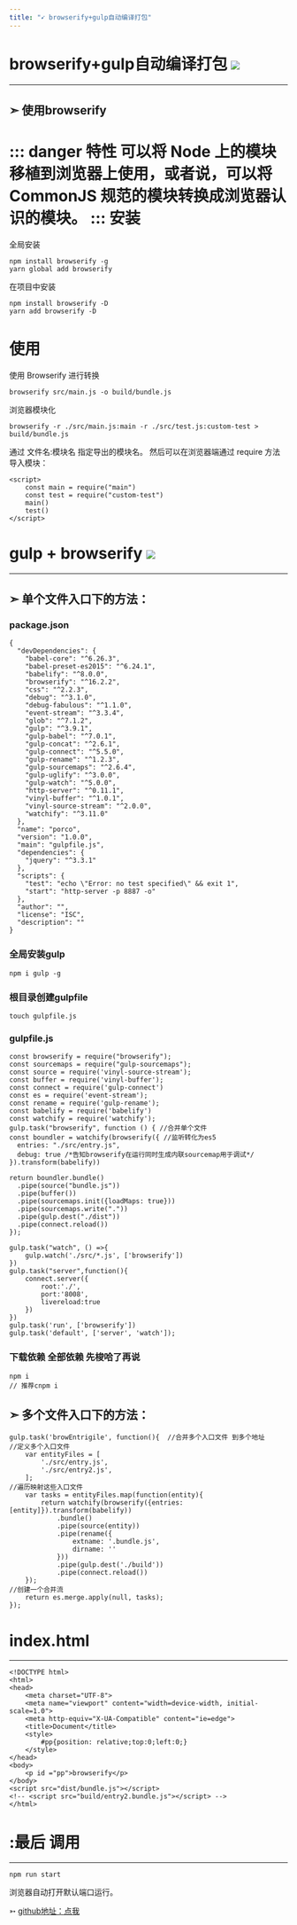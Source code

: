 ```yaml
---
title: "➹ browserify+gulp自动编译打包" 
---
```


# browserify+gulp自动编译打包 <img src="https://gss0.bdstatic.com/94o3dSag_xI4khGkpoWK1HF6hhy/baike/w%3D268/sign=92adbbc31fd5ad6eaaf963ecb9ca39a3/79f0f736afc379314ae3062eefc4b74543a91129.jpg"/>
---

➣ 使用browserify
---

::: danger 特性
可以将 Node 上的模块移植到浏览器上使用，或者说，可以将 CommonJS 规范的模块转换成浏览器认识的模块。
:::
安装
===
全局安装
``` js{4}
npm install browserify -g
yarn global add browserify
```
在项目中安装
``` js{4}
npm install browserify -D
yarn add browserify -D
```
使用
===
使用 Browserify 进行转换
``` js{4}
browserify src/main.js -o build/bundle.js
```
浏览器模块化
``` js{4}
browserify -r ./src/main.js:main -r ./src/test.js:custom-test > build/bundle.js
```
通过 文件名:模块名 指定导出的模块名。
然后可以在浏览器端通过 require 方法导入模块：
``` js{4}
<script>
    const main = require("main")
    const test = require("custom-test")
    main()
    test()
</script>
```
# gulp + browserify           <img src="http://img0.imgtn.bdimg.com/it/u=2360616365,391938133&fm=27&gp=0.jpg"/>
---

➣ 单个文件入口下的方法：
---
### package.json
``` js{4}
{
  "devDependencies": {
    "babel-core": "^6.26.3",
    "babel-preset-es2015": "^6.24.1",
    "babelify": "^8.0.0",
    "browserify": "^16.2.2",
    "css": "^2.2.3",
    "debug": "^3.1.0",
    "debug-fabulous": "^1.1.0",
    "event-stream": "^3.3.4",
    "glob": "^7.1.2",
    "gulp": "^3.9.1",
    "gulp-babel": "^7.0.1",
    "gulp-concat": "^2.6.1",
    "gulp-connect": "^5.5.0",
    "gulp-rename": "^1.2.3",
    "gulp-sourcemaps": "^2.6.4",
    "gulp-uglify": "^3.0.0",
    "gulp-watch": "^5.0.0",
    "http-server": "^0.11.1",
    "vinyl-buffer": "^1.0.1",
    "vinyl-source-stream": "^2.0.0",
    "watchify": "^3.11.0"
  },
  "name": "porco",
  "version": "1.0.0",
  "main": "gulpfile.js",
  "dependencies": {
    "jquery": "^3.3.1"
  },
  "scripts": {
    "test": "echo \"Error: no test specified\" && exit 1",
    "start": "http-server -p 8887 -o"
  },
  "author": "",
  "license": "ISC",
  "description": ""
}

```
### 全局安装gulp

``` js{4}
npm i gulp -g
```

### 根目录创建gulpfile
``` js{4}
touch gulpfile.js
```
### gulpfile.js
``` js{4}
const browserify = require("browserify");
const sourcemaps = require("gulp-sourcemaps");
const source = require('vinyl-source-stream');
const buffer = require('vinyl-buffer');
const connect = require('gulp-connect')
const es = require('event-stream');
const rename = require('gulp-rename');
const babelify = require('babelify')
const watchify = require('watchify');
gulp.task("browserify", function () { //合并单个文件 
const boundler = watchify(browserify({ //监听转化为es5
  entries: "./src/entry.js",
  debug: true /*告知browserify在运行同时生成内联sourcemap用于调试*/
}).transform(babelify))

return boundler.bundle()
  .pipe(source("bundle.js"))
  .pipe(buffer())
  .pipe(sourcemaps.init({loadMaps: true}))
  .pipe(sourcemaps.write("."))
  .pipe(gulp.dest("./dist"))
  .pipe(connect.reload())
});

gulp.task("watch", () =>{
    gulp.watch('./src/*.js', ['browserify'])
})
gulp.task("server",function(){
    connect.server({
        root:'./',
        port:'8008',
        livereload:true
    })
})
gulp.task('run', ['browserify'])
gulp.task('default', ['server', 'watch']);
```
### 下载依赖 全部依赖 先梭哈了再说
``` js{4}
npm i 
// 推荐cnpm i
```

➣ 多个文件入口下的方法：
---
``` js{4}
gulp.task('browEntrigile', function(){  //合并多个入口文件 到多个地址
//定义多个入口文件
    var entityFiles = [
        './src/entry.js',
        './src/entry2.js',
    ];
//遍历映射这些入口文件
    var tasks = entityFiles.map(function(entity){
        return watchify(browserify({entries: [entity]}).transform(babelify))
            .bundle()
            .pipe(source(entity))
            .pipe(rename({
                extname: '.bundle.js',
                dirname: ''
            }))
            .pipe(gulp.dest('./build'))
            .pipe(connect.reload())
    });
//创建一个合并流
    return es.merge.apply(null, tasks);
});
```
# index.html
---
``` js{4}
<!DOCTYPE html>
<html>
<head>
    <meta charset="UTF-8">
    <meta name="viewport" content="width=device-width, initial-scale=1.0">
    <meta http-equiv="X-UA-Compatible" content="ie=edge">
    <title>Document</title>
    <style>
    	#pp{position: relative;top:0;left:0;}
    </style>
</head>
<body>
	<p id ="pp">browserify</p>
</body>
<script src="dist/bundle.js"></script>
<!-- <script src="build/entry2.bundle.js"></script> -->
</html>
```
# :最后 调用
---

``` js{4}
npm run start 
```
浏览器自动打开默认端口运行。

➳ [github地址：点我](https://github.com/PorcoMar/pack-tool.git)

